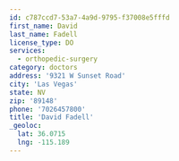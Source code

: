 ```yaml
---
id: c787ccd7-53a7-4a9d-9795-f37008e5fffd
first_name: David
last_name: Fadell
license_type: DO
services:
  - orthopedic-surgery
category: doctors
address: '9321 W Sunset Road'
city: 'Las Vegas'
state: NV
zip: '89148'
phone: '7026457800'
title: 'David Fadell'
_geoloc:
  lat: 36.0715
  lng: -115.189
---
```

